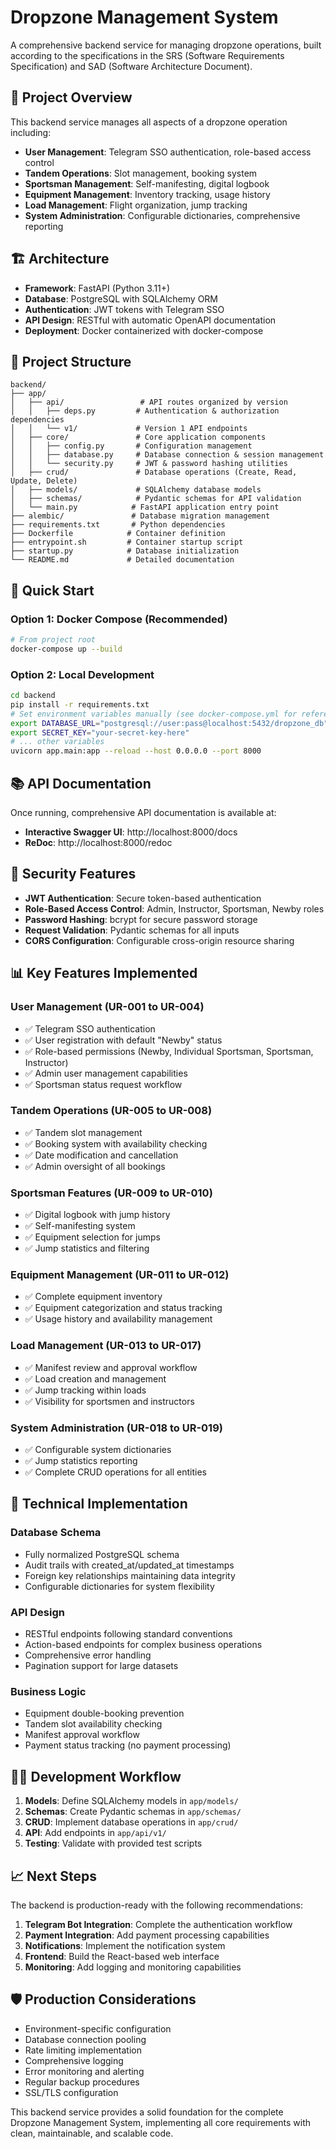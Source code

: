 # Dropzone Management System

A comprehensive backend service for managing dropzone operations, built according to the specifications in the SRS (Software Requirements Specification) and SAD (Software Architecture Document).

## 🎯 Project Overview

This backend service manages all aspects of a dropzone operation including:

- **User Management**: Telegram SSO authentication, role-based access control
- **Tandem Operations**: Slot management, booking system
- **Sportsman Management**: Self-manifesting, digital logbook
- **Equipment Management**: Inventory tracking, usage history
- **Load Management**: Flight organization, jump tracking
- **System Administration**: Configurable dictionaries, comprehensive reporting

## 🏗️ Architecture

- **Framework**: FastAPI (Python 3.11+)
- **Database**: PostgreSQL with SQLAlchemy ORM
- **Authentication**: JWT tokens with Telegram SSO
- **API Design**: RESTful with automatic OpenAPI documentation
- **Deployment**: Docker containerized with docker-compose

## 📁 Project Structure

```
backend/
├── app/
│   ├── api/                 # API routes organized by version
│   │   ├── deps.py         # Authentication & authorization dependencies
│   │   └── v1/             # Version 1 API endpoints
│   ├── core/               # Core application components
│   │   ├── config.py       # Configuration management
│   │   ├── database.py     # Database connection & session management
│   │   └── security.py     # JWT & password hashing utilities
│   ├── crud/               # Database operations (Create, Read, Update, Delete)
│   ├── models/             # SQLAlchemy database models
│   ├── schemas/            # Pydantic schemas for API validation
│   └── main.py            # FastAPI application entry point
├── alembic/               # Database migration management
├── requirements.txt       # Python dependencies
├── Dockerfile            # Container definition
├── entrypoint.sh         # Container startup script
├── startup.py            # Database initialization
└── README.md             # Detailed documentation
```

## 🚀 Quick Start

### Option 1: Docker Compose (Recommended)
```bash
# From project root
docker-compose up --build
```

### Option 2: Local Development
```bash
cd backend
pip install -r requirements.txt
# Set environment variables manually (see docker-compose.yml for reference)
export DATABASE_URL="postgresql://user:pass@localhost:5432/dropzone_db"
export SECRET_KEY="your-secret-key-here"
# ... other variables
uvicorn app.main:app --reload --host 0.0.0.0 --port 8000
```

## 📚 API Documentation

Once running, comprehensive API documentation is available at:
- **Interactive Swagger UI**: http://localhost:8000/docs
- **ReDoc**: http://localhost:8000/redoc

## 🔐 Security Features

- **JWT Authentication**: Secure token-based authentication
- **Role-Based Access Control**: Admin, Instructor, Sportsman, Newby roles
- **Password Hashing**: bcrypt for secure password storage
- **Request Validation**: Pydantic schemas for all inputs
- **CORS Configuration**: Configurable cross-origin resource sharing

## 📊 Key Features Implemented

### User Management (UR-001 to UR-004)
- ✅ Telegram SSO authentication
- ✅ User registration with default "Newby" status
- ✅ Role-based permissions (Newby, Individual Sportsman, Sportsman, Instructor)
- ✅ Admin user management capabilities
- ✅ Sportsman status request workflow

### Tandem Operations (UR-005 to UR-008)
- ✅ Tandem slot management
- ✅ Booking system with availability checking
- ✅ Date modification and cancellation
- ✅ Admin oversight of all bookings

### Sportsman Features (UR-009 to UR-010)
- ✅ Digital logbook with jump history
- ✅ Self-manifesting system
- ✅ Equipment selection for jumps
- ✅ Jump statistics and filtering

### Equipment Management (UR-011 to UR-012)
- ✅ Complete equipment inventory
- ✅ Equipment categorization and status tracking
- ✅ Usage history and availability management

### Load Management (UR-013 to UR-017)
- ✅ Manifest review and approval workflow
- ✅ Load creation and management
- ✅ Jump tracking within loads
- ✅ Visibility for sportsmen and instructors

### System Administration (UR-018 to UR-019)
- ✅ Configurable system dictionaries
- ✅ Jump statistics reporting
- ✅ Complete CRUD operations for all entities

## 🔧 Technical Implementation

### Database Schema
- Fully normalized PostgreSQL schema
- Audit trails with created_at/updated_at timestamps
- Foreign key relationships maintaining data integrity
- Configurable dictionaries for system flexibility

### API Design
- RESTful endpoints following standard conventions
- Action-based endpoints for complex business operations
- Comprehensive error handling
- Pagination support for large datasets

### Business Logic
- Equipment double-booking prevention
- Tandem slot availability checking
- Manifest approval workflow
- Payment status tracking (no payment processing)

## 🏃‍♂️ Development Workflow

1. **Models**: Define SQLAlchemy models in `app/models/`
2. **Schemas**: Create Pydantic schemas in `app/schemas/`
3. **CRUD**: Implement database operations in `app/crud/`
4. **API**: Add endpoints in `app/api/v1/`
5. **Testing**: Validate with provided test scripts

## 📈 Next Steps

The backend is production-ready with the following recommendations:

1. **Telegram Bot Integration**: Complete the authentication workflow
2. **Payment Integration**: Add payment processing capabilities
3. **Notifications**: Implement the notification system
4. **Frontend**: Build the React-based web interface
5. **Monitoring**: Add logging and monitoring capabilities

## 🛡️ Production Considerations

- Environment-specific configuration
- Database connection pooling
- Rate limiting implementation
- Comprehensive logging
- Error monitoring and alerting
- Regular backup procedures
- SSL/TLS configuration

This backend service provides a solid foundation for the complete Dropzone Management System, implementing all core requirements with clean, maintainable, and scalable code.
